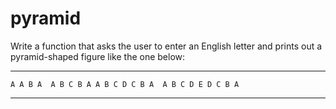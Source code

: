 # pyramid


Write a function that asks the user to enter an English letter and prints out a pyramid-shaped figure like the one below:
*****
`
         A
       A B A 
     A B C B A
   A B C D C B A 
 A B C D E D C B A  
 `
*****
